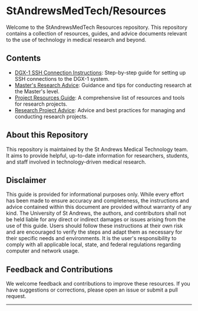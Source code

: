 # StAndrewsMedTech/Resources

Welcome to the StAndrewsMedTech Resources repository. This repository contains a collection of resources, guides, and advice documents relevant to the use of technology in medical research and beyond.

## Contents

- [DGX-1 SSH Connection Instructions](DGX1Instructions.md): Step-by-step guide for setting up SSH connections to the DGX-1 system.
- [Master's Research Advice](MastersAdvice.md): Guidance and tips for conducting research at the Master's level.
- [Project Resources Guide](ProjectResources.md): A comprehensive list of resources and tools for research projects.
- [Research Project Advice](ResearchProjectAdvice.md): Advice and best practices for managing and conducting research projects.

## About this Repository

This repository is maintained by the St Andrews Medical Technology team. It aims to provide helpful, up-to-date information for researchers, students, and staff involved in technology-driven medical research.

## Disclaimer

This guide is provided for informational purposes only. While every effort has been made to ensure accuracy and completeness, the instructions and advice contained within this document are provided without warranty of any kind. The University of St Andrews, the authors, and contributors shall not be held liable for any direct or indirect damages or issues arising from the use of this guide. Users should follow these instructions at their own risk and are encouraged to verify the steps and adapt them as necessary for their specific needs and environments. It is the user's responsibility to comply with all applicable local, state, and federal regulations regarding computer and network usage.

## Feedback and Contributions

We welcome feedback and contributions to improve these resources. If you have suggestions or corrections, please open an issue or submit a pull request.

---
